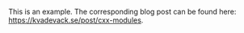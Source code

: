 This is an example. The corresponding blog post can be found here: https://kvadevack.se/post/cxx-modules.
